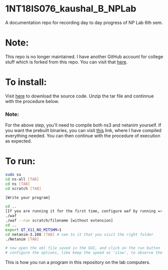 # 1NT18IS076_kaushal_B_NPLab
A documentation repo for recording day to day progress of NP Lab 6th sem.

# Note:
This repo is no longer maintained. I have another GitHub account for college stuff which is forked from this repo. You can visit that [here](https://github.com/1NT18IS076/1NT18IS076_kaushal_B_npLab).

# To install:
Visit [here](https://www.nsnam.org/releases/ns-3-30/download/) to download the source code. Unzip the tar file and continnue with the procedure below.

### Note:
For the above step, you'll need to compile both ns3 and netanim yourself. If you want the prebuilt binaries, you can visit [this](https://drive.google.com/file/d/1GZysjMt88bO_2EeYX6D_epMgTr5053QL/view?usp=sharing) link, where I have compiled everything needed. You can then continue with the procedure of execution as expected.

# To run:

```bash
sudo su
cd ns-all [TAB]
cd ns [TAB]
cd scratch [TAB]

[Write your program]

cd ..
[If you are running it for the first time, configure waf by running => $ ./waf configure]
./waf
./waf --run scratch/filename [without extension]
cd ..
export QT_X11_NO_MITSHM=1
cd netanim-3.108 [TAB] # see to it that you visit the right folder
./Netanim [TAB]

# now open the xml file saved in the GUI, and click on the run button
# configure the options, like keep the speed as 'slow', to observe the packet
```

This is how you run a program in this repository on the lab computers.
